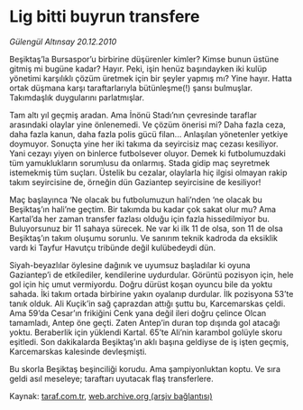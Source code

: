 # Lig bitti buyrun transfere

*Gülengül Altınsay 20.12.2010*

<div class="yazi"><p>Beşiktaş’la Bursaspor’u birbirine düşürenler kimler? Kimse bunun üstüne gitmiş mi bugüne kadar? Hayır. Peki, işin henüz başındayken iki kulüp yönetimi karşılıklı çözüm üretmek için bir şeyler yapmış mı? Yine hayır. Hatta ortak düşmana karşı taraftarlarıyla bütünleşme(!) şansı bulmuşlar. Takımdaşlık duygularını parlatmışlar.</p>
<p>Tam altı yıl geçmiş aradan. Ama İnönü Stadı’nın çevresinde taraflar arasındaki olaylar yine önlenemedi. Ve çözüm önerisi mi? Daha fazla ceza, daha fazla kanun, daha fazla polis gücü filan... Anlaşılan yönetenler yetkiye doymuyor. Sonuçta yine her iki takıma da seyircisiz maç cezası kesiliyor. Yani cezayı yiyen on binlerce futbolsever oluyor. Demek ki futbolumuzdaki tüm yamuklukların sorumlusu da onlarmış. Stada gidip maç seyretmek istemekmiş tüm suçları. Üstelik bu cezalar, olaylarla hiç ilgisi olmayan rakip takım seyircisine de, örneğin dün Gaziantep seyircisine de kesiliyor!</p>
<p>Maç başlayınca ‘Ne olacak bu futbolumuzun hali’nden ‘ne olacak bu Beşiktaş’ın hali’ne geçtim. Bir takımda bu kadar çok sakat olur mu? Ama Kartal’da her zaman transfer fazlası olduğu için fazla hissedilmiyor bu. Buluyorsunuz bir 11 sahaya sürecek. Ne var ki ilk 11 de olsa, son 11 de olsa Beşiktaş’ın takım oluşumu sorunlu. Ve sanırım teknik kadroda da eksiklik vardı ki Tayfur Havutçu tribünde değil kulübedeydi dün.</p>
<p>Siyah-beyazlılar öylesine dağınık ve uyumsuz başladılar ki oyuna Gaziantep’i de etkilediler, kendilerine uydurdular. Görüntü pozisyon için, hele gol için hiç umut vermiyordu. Doğru dürüst koşan oyuncu bile da yoktu sahada. İki takım ortada birbirine yakın oyalanıp durdular. İlk pozisyona 53’te tanık olduk. Ali Kuçik’in sağ çaprazdan attığı şuttu bu, Karcemarskas çeldi. Ama 59’da Cesar’ın frikiğini Cenk yana değil ileri doğru çelince Olcan tamamladı, Antep öne geçti. Zaten Antep’in duran top dışında gol atacağı yoktu. Beraberlik için yüklendi Kartal. 65’te Ali’nin karambol golüyle skoru eşitledi. Son dakikalarda Beşiktaş’ın aklı başına geldiyse de iş işten geçmiş, Karcemarskas kalesinde devleşmişti.</p>
<p>Bu skorla Beşiktaş beşinciliği korudu. Ama şampiyonluktan koptu. Ve sıra geldi asıl meseleye; taraftarı uyutacak flaş transferlere.</p>
</div>

Kaynak: [taraf.com.tr](http://www.taraf.com.tr/gulengul-altinsay/makale-lig-bitti-buyrun-transfere.htm), [web.archive.org (arşiv bağlantısı)](http://web.archive.org/web/20130624092941/http://www.taraf.com.tr/gulengul-altinsay/makale-lig-bitti-buyrun-transfere.htm)
